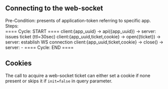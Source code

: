 ## Connecting to the web-socket
Pre-Condition: presents of application-token referring to specific app.<br>
Steps:<br>
==== Cycle: START ====
client:{app_uuid}                -> api({app_uuid}) -> server: issues ticket (ttl=30sec)
client:{app_uuid,ticket,cookie}  -> open({ticket})  -> server: establish WS connection
client:{app_uuid,ticket,cookie}  -> close()         -> server: -
==== Cycle: END   ====

## Cookies
The call to acquire a web-socket ticket can either set a cookie if none present or skips it
if `init=false` in query parameter.
